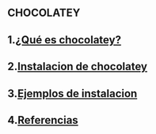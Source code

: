 ## CHOCOLATEY
## 1.[¿Qué es chocolatey?](https://github.com/danielocabrera790/chocolatey/blob/main/Choco/Que.md)
## 2.[Instalacion de chocolatey](https://github.com/danielocabrera790/chocolatey/blob/main/Choco/Instalacion.md)
## 3.[Ejemplos de instalacion](https://github.com/danielocabrera790/chocolatey/blob/main/Choco/Ejemplo.md)
## 4.[Referencias]()
